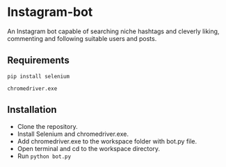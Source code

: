 # Instagram-bot

An Instagram bot capable of searching niche hashtags and cleverly liking, commenting and following suitable users and posts.

## Requirements

`pip install selenium`

`chromedriver.exe`

## Installation

* Clone the repository.
* Install Selenium and chromedriver.exe.
* Add chromedriver.exe to the workspace folder with bot.py file.
* Open terminal and cd to the workspace directory.
* Run `python bot.py`
